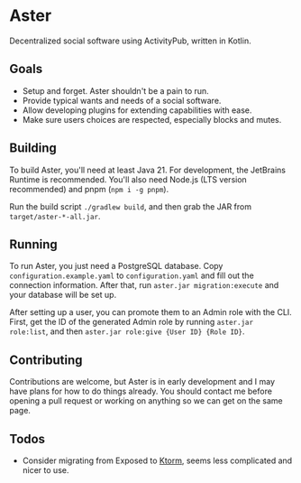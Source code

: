 # Aster

Decentralized social software using ActivityPub, written in Kotlin.

## Goals

- Setup and forget. Aster shouldn't be a pain to run.
- Provide typical wants and needs of a social software.
- Allow developing plugins for extending capabilities with ease.
- Make sure users choices are respected, especially blocks and mutes.

## Building

To build Aster, you'll need at least Java 21. For development, the JetBrains Runtime is recommended.
You'll also need Node.js (LTS version recommended) and pnpm (`npm i -g pnpm`).

Run the build script `./gradlew build`, and then grab the JAR from `target/aster-*-all.jar`.

## Running

To run Aster, you just need a PostgreSQL database.
Copy `configuration.example.yaml` to `configuration.yaml` and fill out the connection information.
After that, run `aster.jar migration:execute` and your database will be set up.

After setting up a user, you can promote them to an Admin role with the CLI. First, get the ID of the generated Admin
role by running `aster.jar role:list`, and then `aster.jar role:give {User ID} {Role ID}`.

## Contributing

Contributions are welcome, but Aster is in early development and I may have plans for how to do things already. You
should contact me before opening a pull request or working on anything so we can get on the same page.

## Todos

- Consider migrating from Exposed to [Ktorm](https://www.ktorm.org/), seems less complicated and nicer to use.
